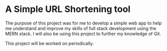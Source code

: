 # A Simple URL Shortening tool

The purpose of this project was for me to develop a simple web app to help me understand
and improve my skills of full stack development using the MERN stack.
I will also be using this project to further my knowledge of Git.

This project will be worked on periodically.
